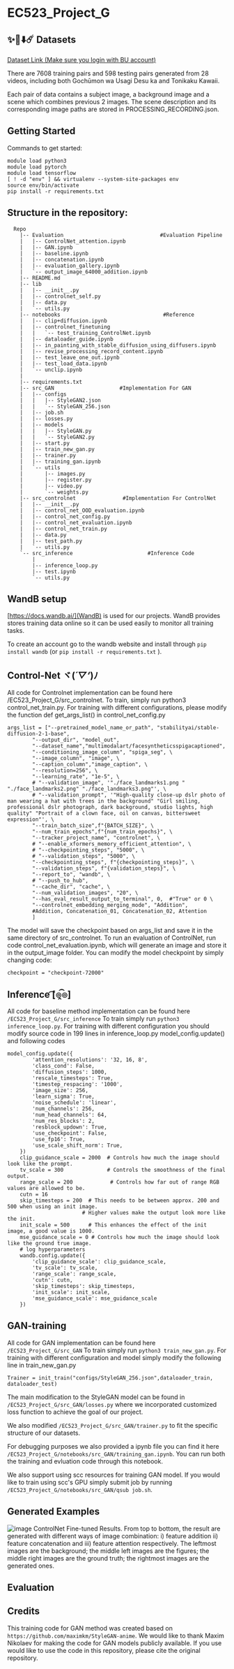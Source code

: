 ﻿# EC523_Project_G

## ✨🌠⬇️☄️ Datasets
[Dataset Link (Make sure you login with BU account)](https://drive.google.com/drive/folders/1kAZTuUCdl9n1POjpV3j5HnWQ8rzlQO6O?usp=drive_link)

There are 7608 training pairs and 598 testing pairs generated from 28 videos, including both Gochūmon wa Usagi Desu ka and Tonikaku Kawaii.  

Each pair of data contains a subject image, a background image and a scene which combines previous 2 images.
The scene description and its corresponding image paths are stored in PROCESSING_RECORDING.json.

## Getting Started
Commands to get started:
```
module load python3
module load pytorch
module load tensorflow
[ ! -d "env" ] && virtualenv --system-site-packages env
source env/bin/activate
pip install -r requirements.txt
```

## Structure in the repository:
```
  Repo
    |-- Evaluation                               #Evaluation Pipeline
    |   |-- ControlNet_attention.ipynb
    |   |-- GAN.ipynb
    |   |-- baseline.ipynb
    |   |-- concatenation.ipynb
    |   |-- evaluation_gallery.ipynb
    |   `-- output_image_64000_addition.ipynb
    |-- README.md
    |-- lib
    |   |-- __init__.py
    |   |-- controlnet_self.py
    |   |-- data.py
    |   `-- utils.py
    |-- notebooks                                 #Reference
    |   |-- clip+diffusion.ipynb
    |   |-- controlnet_finetuning
    |   |   `-- test_training_ControlNet.ipynb
    |   |-- dataloader_guide.ipynb
    |   |-- in_painting_with_stable_diffusion_using_diffusers.ipynb
    |   |-- revise_processing_record_content.ipynb
    |   |-- test_leave_one_out.ipynb
    |   |-- test_load_data.ipynb
    |   `-- unclip.ipynb
    |
    |-- requirements.txt
    |-- src_GAN        				#Implementation For GAN
    |   |-- configs
    |   |   |-- StyleGAN2.json
    |   |   `-- StyleGAN_256.json
    |   |-- job.sh
    |   |-- losses.py
    |   |-- models
    |   |   |-- StyleGAN.py
    |   |   `-- StyleGAN2.py
    |   |-- start.py
    |   |-- train_new_gan.py
    |   |-- trainer.py
    |   |-- training_gan.ipynb
    |   `-- utils
    |       |-- images.py
    |       |-- register.py
    |       |-- video.py
    |       `-- weights.py
    |-- src_controlnet				 #Implementation For ControlNet
    |   |-- __init__.py
    |   |-- control_net_OOD_evaluation.ipynb
    |   |-- control_net_config.py
    |   |-- control_net_evaluation.ipynb
    |   |-- control_net_train.py
    |   |-- data.py
    |   |-- test_path.py
    |   `-- utils.py
    `-- src_inference            			 #Inference Code
        |
        |-- inference_loop.py
        |-- test.ipynb
        `-- utils.py
```



## WandB setup
[https://docs.wandb.ai/](WandB) is used for our projects. WandB provides stores training data online so it can be used easily to monitor all training tasks.

To create an account go to the wandb website and install through `pip install wandb` (or `pip install -r requirements.txt` ).


## Control-Net ヾ(*´▽‘*)ﾉ
All code for Controlnet implementation can be found here /EC523_Project_G/src_controlnet. To train, simply run python3 control_net_train.py. For training with different configurations,
 please modify the function def get_args_list() in control_net_config.py 
```
args_list = ["--pretrained_model_name_or_path", "stabilityai/stable-diffusion-2-1-base",
    	"--output_dir", "model_out",
    	"--dataset_name","multimodalart/facesyntheticsspigacaptioned",
    	"--conditioning_image_column", "spiga_seg", \
    	"--image_column", "image", \
    	"--caption_column","image_caption", \
    	"--resolution=256", \
    	"--learning_rate", "1e-5", \
    	# "--validation_image", '"./face_landmarks1.png " "./face_landmarks2.png" "./face_landmarks3.png"', \
    	# "--validation_prompt", '"High-quality close-up dslr photo of man wearing a hat with trees in the background" "Girl smiling, professional dslr photograph, dark background, studio lights, high quality" "Portrait of a clown face, oil on canvas, bittersweet expression"', \
    	"--train_batch_size",f"{BATCH_SIZE}", \
    	"--num_train_epochs",f"{num_train_epochs}", \
    	"--tracker_project_name", "controlnet", \
    	# "--enable_xformers_memory_efficient_attention", \
    	# "--checkpointing_steps", "5000", \
    	# "--validation_steps", "5000", \
    	"--checkpointing_steps", f"{checkpointing_steps}", \
    	"--validation_steps", f"{validation_steps}", \
    	"--report_to", "wandb", \
    	# "--push_to_hub",
    	"--cache_dir", "cache", \
    	"--num_validation_images", "20", \
    	"--has_eval_result_output_to_terminal", 0,  #"True" or 0 \
    	"--controlnet_embedding_merging_mode", "Addition",
    	#Addition, Concatenation_01, Concatenation_02, Attention
    	]
```
The model will save the checkpoint based on args_list and save it in the same directory of src_controlnet. To run an evaluation of ControlNet, run code control_net_evaluation.ipynb, which will generate an image and store it in the output_image folder. You can modify the model checkpoint by simply changing code:
```
checkpoint = "checkpoint-72000"
```


## Inference  ͡[๏̯͡๏]
All code for baseline method implementation can be found here `/EC523_Project_G/src_inference`
To train simply run  `python3 inference_loop.py`. For training with different configuration you should modify source code in 199 lines in inference_loop.py model_config.update() and following codes
```
model_config.update({
        'attention_resolutions': '32, 16, 8',
        'class_cond': False,
        'diffusion_steps': 1000,
        'rescale_timesteps': True,
        'timestep_respacing': '1000',  
        'image_size': 256,
        'learn_sigma': True,
        'noise_schedule': 'linear',
        'num_channels': 256,
        'num_head_channels': 64,
        'num_res_blocks': 2,
        'resblock_updown': True,
        'use_checkpoint': False,
        'use_fp16': True,
        'use_scale_shift_norm': True,
    })
    clip_guidance_scale = 2000  # Controls how much the image should look like the prompt.
    tv_scale = 300              # Controls the smoothness of the final output.
    range_scale = 200            # Controls how far out of range RGB values are allowed to be.
    cutn = 16
    skip_timesteps = 200  # This needs to be between approx. 200 and 500 when using an init image.
                        # Higher values make the output look more like the init.
    init_scale = 500      # This enhances the effect of the init image, a good value is 1000.
    mse_guidance_scale = 0 # Controls how much the image should look like the ground true image.
    # log hyperparameters
    wandb.config.update({
        'clip_guidance_scale': clip_guidance_scale,
        'tv_scale': tv_scale,
        'range_scale': range_scale,
        'cutn': cutn,
        'skip_timesteps': skip_timesteps,
        'init_scale': init_scale,
        'mse_guidance_scale': mse_guidance_scale
    })
```
## GAN-training
All code for GAN implementation can be found here `/EC523_Project_G/src_GAN`
To train simply run  `python3 train_new_gan.py`. For training with different configuration and model simply modify the following line  in train_new_gan.py

`Trainer = init_train("configs/StyleGAN_256.json",dataloader_train, dataloader_test)`

The main modification to the StyleGAN model can be found in `/EC523_Project_G/src_GAN/losses.py` where we incorporated customized loss function to achieve the goal of our project.

We also modified `/EC523_Project_G/src_GAN/trainer.py` to fit the specific structure of our datasets.

For debugging purposes we also provided a ipynb file you can find it here `/EC523_Project_G/notebooks/src_GAN/training_gan.ipynb`. You can run both the training and evluation code through this notebook. 


We also support using scc resources for training GAN model. If you would like to train using scc's GPU simply submit job by running `/EC523_Project_G/notebooks/src_GAN/qsub job.sh`. 

## Generated Examples
![image](https://github.com/YCHuang2112sub/EC523_Project_G/assets/129738407/57bdc99e-1b6f-43c5-9f23-8b26eb1d07d6)
ControlNet Fine-tuned Results. From top to bottom, the result are generated with different ways of image combination: 
i) feature addition ii) feature concatenation and iii) feature attention respectively. 
The leftmost images are the background; the middle left images are the figures; the middle right images are the ground truth; the rightmost images are the generated ones.


## Evaluation


## Credits

This training code for GAN method was created based on `https://github.com/maximkm/StyleGAN-anime`. We would like to thank Maxim Nikolaev for making the code for GAN models publicly available. If you use would like to use the code in this repository, please cite the original repository.
